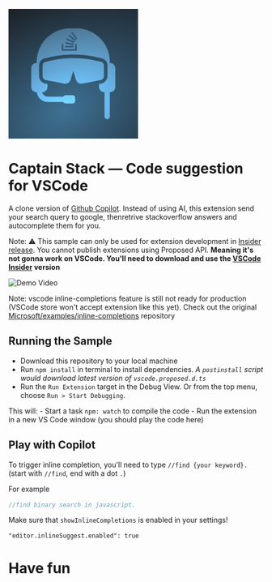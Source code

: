 ![Captain Stack](./logo.svg)

# Captain Stack — Code suggestion for VSCode

A clone version of [Github Copilot](https://copilot.github.com/). Instead of using AI, this extension send your search query to google, thenretrive stackoverflow answers and autocomplete them for you.

Note: ⚠️ This sample can only be used for extension development in [Insider release](https://code.visualstudio.com/insiders/). You cannot publish extensions using Proposed API. **Meaning it's not gonna work on VSCode. You'll need to download and use the [VSCode Insider](https://code.visualstudio.com/insiders/) version**

![Demo Video](./demo.gif)

Note: vscode inline-completions feature is still not ready for production (VSCode store won't accept extension like this yet). Check out the original [Microsoft/examples/inline-completions](https://github.com/microsoft/vscode-extension-samples/tree/main/inline-completions) repository


## Running the Sample

- Download this repository to your local machine
- Run `npm install` in terminal to install dependencies. _A `postinstall` script would download latest version of `vscode.proposed.d.ts`_
- Run the `Run Extension` target in the Debug View. Or from the top menu, choose `Run > Start Debugging`.

This will:
	- Start a task `npm: watch` to compile the code
	- Run the extension in a new VS Code window (you should play the code here)

## Play with Copilot

To trigger inline completion, you'll need to type `//find {your keyword}.` (start with `//find`, end with a dot `.`)

For example
```js
//find binary search in javascript.
```

Make sure that `showInlineCompletions` is enabled in your settings!
```
"editor.inlineSuggest.enabled": true
```

# Have fun